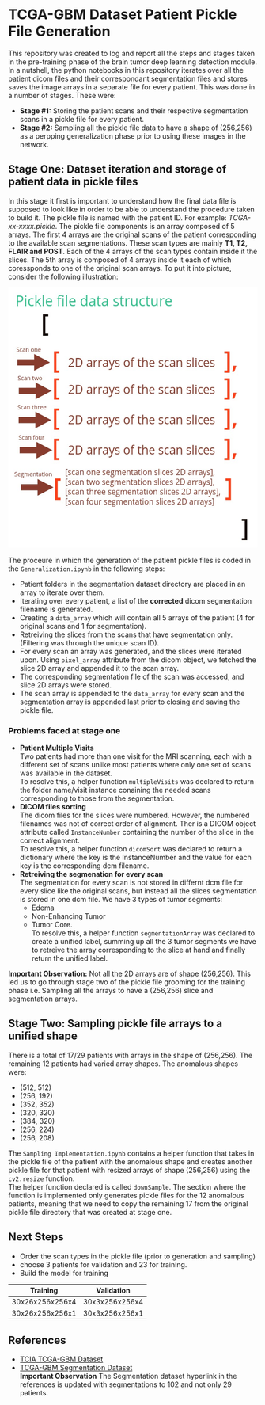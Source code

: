 # TCGA-GBM Dataset Patient Pickle File Generation

This repository was created to log and report all the steps and stages taken in the pre-training
phase of the brain tumor deep learning detection module. In a nutshell, the python notebooks in 
this repository iterates over all the patient dicom files and their correspondant segmentation
files and stores saves the image arrays in a separate file for every patient. This was done in a number 
of stages. These were:

- **Stage #1:** Storing the patient scans and their respective segmentation scans in a pickle file for every patient.
- **Stage #2:** Sampling all the pickle file data to have a shape of (256,256) as a perpping generalization phase prior
to using these images in the network.

## Stage One: Dataset iteration and storage of patient data in pickle files
In this stage it first is important to understand how the final data file is supposed to look like in order to be able to understand the procedure taken to build it.
The pickle file is named with the patient ID. For example: *TCGA-xx-xxxx.pickle*.
The pickle file components is an array composed of 5 arrays. The first 4 arrays are the original scans
of the patient corresponding to the available scan segmentations. These scan types are mainly **T1, T2, FLAIR and POST**. Each of the 4 arrays of the scan types contain inside it the slices. The 5th array is composed of 4 arrays inside it each of which coressponds to one of the original scan arrays. To put it into picture, consider the following illustration:

<div align="center">
<img src = "media/pickle-ds.jpg" width="525" height="525">
</div>

The proceure in which the generation of the patient pickle files is coded in the `Generalization.ipynb` in the following steps:

- Patient folders in the segmentation dataset directory are placed in an array to iterate over them.
- Iterating over every patient, a list of the **corrected** dicom segmentation filename is generated.
- Creating a `data_array` which will contain all 5 arrays of the patient (4 for original scans and 1 for segmentation).
- Retreiving the slices from the scans that have segmentation only. (Filtering was through the unique scan ID).
- For every scan an array was generated, and the slices were iterated upon. Using `pixel_array` attribute from the dicom object, we fetched the slice 2D array and appended it to the scan array.
- The corresponding segmentation file of the scan was accessed, and slice 2D arrays were stored.
- The scan array is appended to the `data_array` for every scan and the segmentation array is appended last prior to closing and saving the pickle file.

### Problems faced at stage one
- **Patient Multiple Visits**  
Two patients had more than one visit for the MRI scanning, each with a different set of scans unlike most patients where only one set of scans was available in the dataset.  
To resolve this, a helper function `multipleVisits` was declared to return the folder name/visit instance conaining the needed scans corresponding to those from the segmentation.
- **DICOM files sorting**  
The dicom files for the slices were numbered. However, the numbered filenames was not of correct order of alignment. Ther is a DICOM object attribute called `InstanceNumber` containing the number of the slice in the correct alignment.  
To resolve this, a helper function `dicomSort` was declared to return a dictionary where the key is the InstanceNumber and the value for each key is the corresponding dcm filename.
- **Retreiving the segmenation for every scan**  
The segmentation for every scan is not stored in differnt dcm file for every slice like the original scans, but instead all the slices segmentation is stored in one dcm file.
We have 3 types of tumor segments:
    - Edema
    - Non-Enhancing Tumor
    - Tumor Core.  
    To resolve this, a helper function `segmentationArray` was declared to create a unified label, summing up all the 3 tumor segments we have to retreive the array corresponding to the slice at hand and finally return the unified label.

**Important Observation:** Not all the 2D arrays are of shape (256,256). This led us to go through stage two of the pickle file grooming for the training phase i.e. Sampling all the arrays to have a (256,256) slice and segmentation arrays.


## Stage Two: Sampling pickle file arrays to a unified shape
There is a total of 17/29 patients with arrays in the shape of (256,256). The remaining 12 patients had varied array shapes. The anomalous shapes were:
- (512, 512)
- (256, 192)
- (352, 352)
- (320, 320)
- (384, 320)
- (256, 224)
- (256, 208)  

The `Sampling Implementation.ipynb` contains a helper function that takes in the pickle file of the patient with the anomalous shape and creates another pickle file for that patient with resized arrays of shape (256,256) using the `cv2.resize` function.  
The helper function declared is called `downSample`. The section where the function is implemented only generates pickle files for the 12 anomalous patients, meaning that we need to copy the remaining 17 from the original pickle file directory that was created at stage one.

## Next Steps
- Order the scan types in the pickle file (prior to generation and sampling)
- choose 3 patients for validation and 23 for training.
- Build the model for training


| Training  | Validation |
| :---: | :---: |
| 30x26x256x256x4  | 30x3x256x256x4  |
| 30x26x256x256x1  | 30x3x256x256x1  |


## References
- [TCIA TCGA-GBM Dataset](https://wiki.cancerimagingarchive.net/display/Public/TCGA-GBM)
- [TCGA-GBM Segmentation Dataset](https://app.box.com/s/sljtgos3u2j2q33cn51se0c6scmtpng6)  
**Important Observation** The Segmentation dataset hyperlink in the references is updated with segmentations to 102 and not only 29 patients.